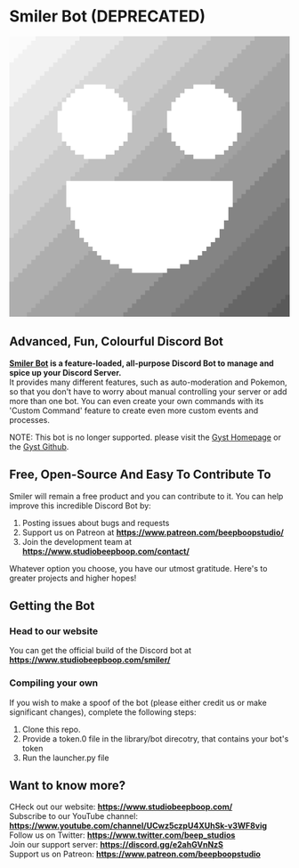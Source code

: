 # Smiler Bot (DEPRECATED)
<p align="center">
  <a href="https://www.studiobeepboop.com/smiler/">
    <img src="SmilerSilver.png" alt="Smiler Logo">
  </a>
</p>

## Advanced, Fun, Colourful Discord Bot  
**<a href="https://www.studiobeepboop.com/smiler">Smiler Bot</a> is a feature-loaded, all-purpose Discord Bot to manage and spice up your Discord Server.**  
It provides many different features, such as auto-moderation and Pokemon, so that you don't have to worry about manual controlling your server or add more than one bot. You can even create your own commands with its 'Custom Command' feature to create even more custom events and processes. 

NOTE: This bot is no longer supported. please visit the [Gyst Homepage](https://www.studiobeepboop.com/gyst) or the [Gyst Github](https://www.github.com/beep-boop-studio/gyst).

## Free, Open-Source And Easy To Contribute To
Smiler will remain a free product and you can contribute to it. You can help improve this incredible Discord Bot by:  

1. Posting issues about bugs and requests  
2. Support us on Patreon at  **https://www.patreon.com/beepboopstudio/**  
3. Join the development team at **https://www.studiobeepboop.com/contact/**  

Whatever option you choose, you have our utmost gratitude. Here's to greater projects and higher hopes!

## Getting the Bot  
### Head to our website  
You can get the official build of the Discord bot at **https://www.studiobeepboop.com/smiler/**  
### Compiling your own  
If you wish to make a spoof of the bot (please either credit us or make significant changes), complete the following steps:  

1. Clone this repo.
2. Provide a token.0 file in the library/bot direcotry, that contains your bot's token
3. Run the launcher.py file

## Want to know more?  
CHeck out our website: **https://www.studiobeepboop.com/**  
Subscribe to our YouTube channel: **https://www.youtube.com/channel/UCwz5czpU4XUhSk-v3WF8vig**  
Follow us on Twitter: **https://www.twitter.com/beep_studios**  
Join our support server: **https://discord.gg/e2ahGVnNzS**  
Support us on Patreon: **https://www.patreon.com/beepboopstudio**
